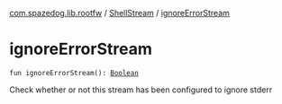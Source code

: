 [com.spazedog.lib.rootfw](../index.md) / [ShellStream](index.md) / [ignoreErrorStream](.)

# ignoreErrorStream

`fun ignoreErrorStream(): `[`Boolean`](https://kotlinlang.org/api/latest/jvm/stdlib/kotlin/-boolean/index.html)

Check whether or not this stream has been configured to ignore stderr

